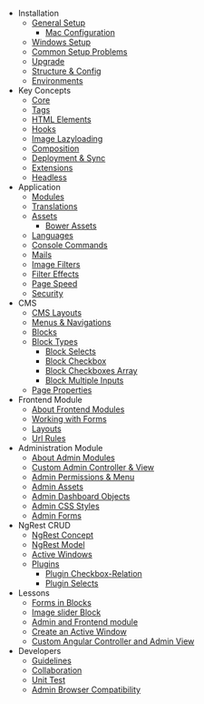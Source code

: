 + Installation
  + [General Setup](install.md)
    + [Mac Configuration](install-mac.md)
  + [Windows Setup](install-windows.md)
  + [Common Setup Problems](install-problems.md)
  + [Upgrade](install-upgrade.md)
  + [Structure & Config](install-structures.md)
  + [Environments](install-environments.md)
+ Key Concepts
  + [Core](concept-core.md)
  + [Tags](concept-tags.md)
  + [HTML Elements](concept-elements.md)
  + [Hooks](concept-hooks.md)
  + [Image Lazyloading](concept-lazyload.md)
  + [Composition](concept-composition.md)
  + [Deployment & Sync](concept-depandsync.md)
  + [Extensions](concept-extensions.md)
  + [Headless](concept-headless.md)
+ Application
  + [Modules](app-module.md)
  + [Translations](app-translation.md)
  + [Assets](app-assets.md)
    + [Bower Assets](app-assets-bower.md)
  + [Languages](app-language.md)
  + [Console Commands](luya-console.md)
  + [Mails](luya-mail.md)
  + [Image Filters](app-filters.md)
  + [Filter Effects](app-filter-effects.md)
  + [Page Speed](app-speed.md)
  + [Security](app-security.md)
+ CMS
  + [CMS Layouts](app-cmslayouts.md)
  + [Menus & Navigations](app-menu.md)
  + [Blocks](app-blocks.md)
  + [Block Types](app-block-types.md)
    + [Block Selects](app-block-type-select.md)
    + [Block Checkbox](app-block-type-checkbox.md)
    + [Block Checkboxes Array](app-block-type-checkbox-array.md)
    + [Block Multiple Inputs](app-block-type-multiple-inputs.md)
  + [Page Properties](app-cmsproperties.md)
+ Frontend Module
  + [About Frontend Modules](app-module-frontend.md)
  + [Working with Forms](app-module-forms.md)
  + [Layouts](app-module-layouts.md)
  + [Url Rules](app-module-urlrules.md)
+ Administration Module
  + [About Admin Modules](app-admin-module.md)
  + [Custom Admin Controller &amp; View](app-admin-module-controllerview.md)
  + [Admin Permissions &amp; Menu](app-admin-module-permission.md)
  + [Admin Assets](app-admin-module-assets.md)
  + [Admin Dashboard Objects](app-admin-module-dashboardobjects.md)
  + [Admin CSS Styles](app-admin-module-styles.md)
  + [Admin Forms](app-admin-module-forms.md)
+ NgRest CRUD
  + [NgRest Concept](ngrest-concept.md)
  + [NgRest Model](ngrest-model.md)
  + [Active Windows](ngrest-activewindow.md)
  + [Plugins](ngrest-plugins.md)
    + [Plugin Checkbox-Relation](ngrest-plugin-checkboxrelation.md)
    + [Plugin Selects](ngrest-plugin-select.md)
+ Lessons
  + [Forms in Blocks](lesson-blockform.md)
  + [Image slider Block](lesson-imagesliderblock.md)
  + [Admin and Frontend module](lesson-module.md)
  + [Create an Active Window](lesson-activewindow.md)
  + [Custom Angular Controller and Admin View](lesson-admin-custom-angular-view.md)
+ Developers
  + [Guidelines](luya-guideline.md)
  + [Collaboration](luya-collaboration.md)
  + [Unit Test](luya-unittest.md)
  + [Admin Browser Compatibility](luya-browser.md)

